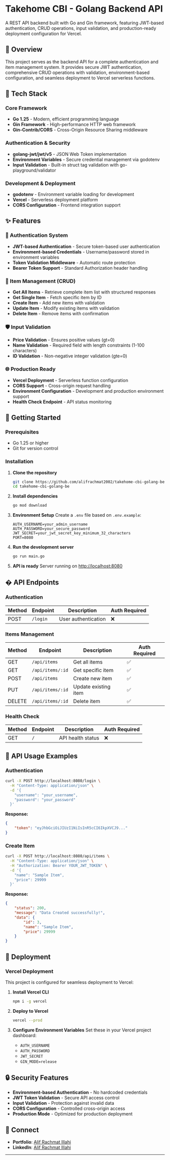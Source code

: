 # Takehome CBI - Golang Backend API

A REST API backend built with Go and Gin framework, featuring JWT-based authentication, CRUD operations, input validation, and production-ready deployment configuration for Vercel.

## 📖 Overview

This project serves as the backend API for a complete authentication and item management system. It provides secure JWT authentication, comprehensive CRUD operations with validation, environment-based configuration, and seamless deployment to Vercel serverless functions.

## 🚀 Tech Stack

### Core Framework

-   **Go 1.25** - Modern, efficient programming language
-   **Gin Framework** - High-performance HTTP web framework
-   **Gin-Contrib/CORS** - Cross-Origin Resource Sharing middleware

### Authentication & Security

-   **golang-jwt/jwt/v5** - JSON Web Token implementation
-   **Environment Variables** - Secure credential management via godotenv
-   **Input Validation** - Built-in struct tag validation with go-playground/validator

### Development & Deployment

-   **godotenv** - Environment variable loading for development
-   **Vercel** - Serverless deployment platform
-   **CORS Configuration** - Frontend integration support

## ✨ Features

### 🔑 Authentication System

-   **JWT-based Authentication** - Secure token-based user authentication
-   **Environment-based Credentials** - Username/password stored in environment variables
-   **Token Validation Middleware** - Automatic route protection
-   **Bearer Token Support** - Standard Authorization header handling

### 📝 Item Management (CRUD)

-   **Get All Items** - Retrieve complete item list with structured responses
-   **Get Single Item** - Fetch specific item by ID
-   **Create Item** - Add new items with validation
-   **Update Item** - Modify existing items with validation
-   **Delete Item** - Remove items with confirmation

### 🛡️ Input Validation

-   **Price Validation** - Ensures positive values (gt=0)
-   **Name Validation** - Required field with length constraints (1-100 characters)
-   **ID Validation** - Non-negative integer validation (gte=0)

### 🌐 Production Ready

-   **Vercel Deployment** - Serverless function configuration
-   **CORS Support** - Cross-origin request handling
-   **Environment Configuration** - Development and production environment support
-   **Health Check Endpoint** - API status monitoring

## 🚦 Getting Started

### Prerequisites

-   Go 1.25 or higher
-   Git for version control

### Installation

1. **Clone the repository**

    ```bash
    git clone https://github.com/alifrachmat2002/takehome-cbi-golang-be.git
    cd takehome-cbi-golang-be
    ```

2. **Install dependencies**

    ```bash
    go mod download
    ```

3. **Environment Setup**
   Create a `.env` file based on `.env.example`:

    ```env
    AUTH_USERNAME=your_admin_username
    AUTH_PASSWORD=your_secure_password
    JWT_SECRET=your_jwt_secret_key_minimum_32_characters
    PORT=8080
    ```

4. **Run the development server**

    ```bash
    go run main.go
    ```

5. **API is ready**
   Server running on [http://localhost:8080](http://localhost:8080)

## � API Endpoints

### Authentication

| Method | Endpoint | Description         | Auth Required |
| ------ | -------- | ------------------- | ------------- |
| POST   | `/login` | User authentication | ❌            |

### Items Management

| Method | Endpoint         | Description          | Auth Required |
| ------ | ---------------- | -------------------- | ------------- |
| GET    | `/api/items`     | Get all items        | ✅            |
| GET    | `/api/items/:id` | Get specific item    | ✅            |
| POST   | `/api/items`     | Create new item      | ✅            |
| PUT    | `/api/items/:id` | Update existing item | ✅            |
| DELETE | `/api/items/:id` | Delete item          | ✅            |

### Health Check

| Method | Endpoint | Description       | Auth Required |
| ------ | -------- | ----------------- | ------------- |
| GET    | `/`      | API health status | ❌            |

## 📝 API Usage Examples

### Authentication

```bash
curl -X POST http://localhost:8080/login \
  -H "Content-Type: application/json" \
  -d '{
    "username": "your_username",
    "password": "your_password"
  }'
```

**Response:**

```json
{
    "token": "eyJhbGciOiJIUzI1NiIsInR5cCI6IkpXVCJ9..."
}
```

### Create Item

```bash
curl -X POST http://localhost:8080/api/items \
  -H "Content-Type: application/json" \
  -H "Authorization: Bearer YOUR_JWT_TOKEN" \
  -d '{
    "name": "Sample Item",
    "price": 29999
  }'
```

**Response:**

```json
{
    "status": 200,
    "message": "Data Created successfully!",
    "data": {
        "id": 3,
        "name": "Sample Item",
        "price": 29999
    }
}
```

## 🚀 Deployment

### Vercel Deployment

This project is configured for seamless deployment to Vercel:

1. **Install Vercel CLI**

    ```bash
    npm i -g vercel
    ```

2. **Deploy to Vercel**

    ```bash
    vercel --prod
    ```

3. **Configure Environment Variables**
   Set these in your Vercel project dashboard:
    - `AUTH_USERNAME`
    - `AUTH_PASSWORD`
    - `JWT_SECRET`
    - `GIN_MODE=release`


## 🔒 Security Features

-   **Environment-based Authentication** - No hardcoded credentials
-   **JWT Token Validation** - Secure API access control
-   **Input Validation** - Protection against invalid data
-   **CORS Configuration** - Controlled cross-origin access
-   **Production Mode** - Optimized for production deployment

## 🔗 Connect

-   **Portfolio**: [Alif Rachmat Illahi](https://portofolio-web-phi-wine.vercel.app/)
-   **LinkedIn**: [Alif Rachmat Illahi](https://www.linkedin.com/in/alifrachmat/)

---
